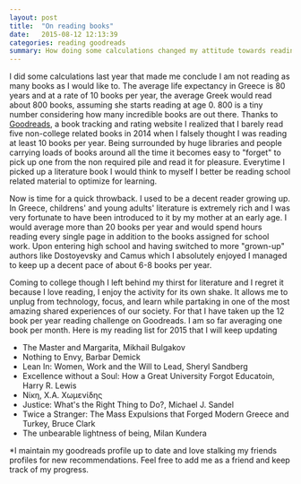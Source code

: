 ```yaml
---
layout: post
title:  "On reading books"
date:   2015-08-12 12:13:39
categories: reading goodreads
summary: How doing some calculations changed my attitude towards reading books.
---
```



<!-- Realization. -->
I did some calculations last year that made me conclude I am not reading as many books as I would like to. The average life expectancy in Greece is 80 years and at a rate of 10 books per year, the average Greek would read about 800 books, assuming she starts reading at age 0. 800 is a tiny number considering how many incredible books are out there. Thanks to [Goodreads], a book tracking and rating website I realized that I barely read five non-college related books in 2014 when I falsely thought I was reading at least 10 books per year. Being surrounded by huge libraries and people carrying loads of books around all the time it becomes easy to "forget" to pick up one from the non required pile and read it for pleasure. Everytime I picked up a literature book I would think to myself I better be reading school related material to optimize for learning.

<!-- Throwback.  -->
Now is time for a quick throwback. I used to be a decent reader growing up. In Greece, childrens' and young adults' literature is extremely rich and I was very fortunate to have been introduced to it by my mother at an early age. I would average more than 20 books per year and would spend hours reading every single page in addition to the books assigned for school work. Upon entering high school and having switched to more "grown-up" authors like Dostoyevsky and Camus which I absolutely enjoyed I managed to keep up a decent pace of about 6-8 books per year.

<!-- Future.  -->
Coming to college though I left behind my thirst for literature and I regret it because I love reading, I enjoy the activity for its own shake. It allows me to unplug from technology, focus, and learn while partaking in one of the most amazing shared experiences of our society. For that I have taken up the 12 book per year reading challenge on Goodreads. I am so far averaging one book per month. Here is my reading list for 2015 that I will keep updating

<ul>
  <li>The Master and Margarita, Mikhail Bulgakov</li>
  <li>Nothing to Envy, Barbar Demick</li>
  <li>Lean In: Women, Work and the Will to Lead, Sheryl Sandberg</li>
  <li>Excellence without a Soul: How a Great University Forgot Educatoin, Harry R. Lewis</li>
  <li>Νίκη, Χ.Α. Χωμενίδης</li>
  <li>Justice: What's the Right Thing to Do?, Michael J. Sandel</li>
  <li>Twice a Stranger: The Mass Expulsions that Forged Modern Greece and Turkey, Bruce Clark</li>
  <li>The unbearable lightness of being, Milan Kundera</li>
</ul>



*I maintain my goodreads profile up to date and love stalking my friends profiles for new recommendations. Feel free to add me as a friend and keep track of my progress.


[Goodreads]:  http://goodreads.com